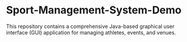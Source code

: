 # Sport-Management-System-Demo
This repository contains a comprehensive Java-based graphical user interface (GUI) application for managing athletes, events, and venues. 
